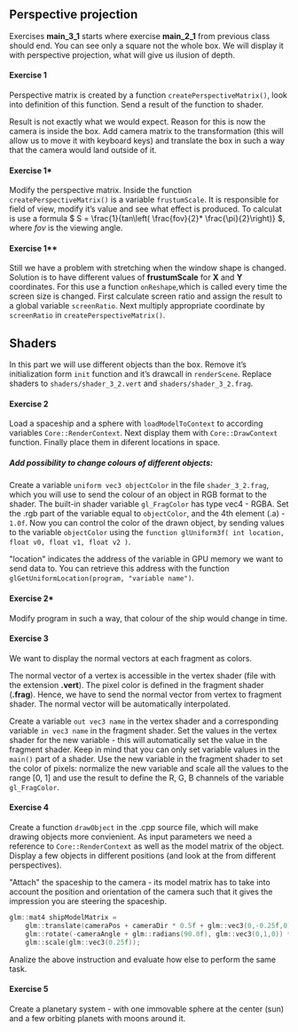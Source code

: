 ## Perspective projection 

Exercises **main_3_1** starts where exercise **main_2_1** from previous class should end. You can see only a square not the whole box. We will display it with perspective projection, what will give us ilusion of depth.

#### Exercise 1

Perspective matrix is created by a function `createPerspectiveMatrix()`, look into definition of this function. Send a result of the function to shader.

Result is not exactly what we would expect. Reason for this is now the camera is inside the box. Add camera matrix to the transformation (this will allow us to move it with keyboard keys) and translate the box in such a way that the camera would land outside of it.

#### Exercise 1*

Modify the perspective matrix. Inside the function `createPerspectiveMatrix()` is a variable `frustumScale`. It is responsible for field of view, modify it’s value and see what effect is produced. To calculat is use a formula $ S = \frac{1}{tan\left( \frac{fov}{2}* \frac{\pi}{2}\right)} $​, where $fov$ is the viewing angle.

#### Exercise 1**

Still we have a problem with stretching when the window shape is changed. Solution is to have different values of **frustumScale** for **X** and **Y** coordinates. For this use a function `onReshape`,which is called every time the screen size is changed. First calculate screen ratio and assign the result to a global variable `screenRatio`. Next multiply appropriate coordinate by `screenRatio` in  `createPerspectiveMatrix()`.

## Shaders 

In this part we will use different objects than the box. Remove it’s initialization form `init` function and it’s drawcall in `renderScene`. Replace shaders to `shaders/shader_3_2.vert` and `shaders/shader_3_2.frag`. 

#### Exercise 2 

Load a spaceship and a sphere with `loadModelToContext` to according variables `Core::RenderContext`. Next display them with `Core::DrawContext` function. Finally place them in diferent locations in space.

##### Add possibility to change colours of different objects:

Create a variable  `uniform vec3 objectColor` in the file  `shader_3_2.frag`, which you will use to send the colour of an object in RGB format to the shader.
 The built-in shader variable `gl_FragColor` has type vec4 - RGBA. Set the .rgb part of the variable equal to `objectColor`, and the 4th element (.a) - `1.0f`.
 Now you can control the color of the drawn object, by sending values to the variable `objectColor` using the `function glUniform3f( int location, float v0, float v1, float v2 )`.

 "location" indicates the address of the variable in GPU memory we want to send data to.
 You can retrieve this address with the function `glGetUniformLocation(program, "variable name")`.

#### Exercise 2*

Modify program in such a way, that colour of the ship would change in time.

#### Exercise 3

 We want to display the normal vectors at each fragment as colors.

 The normal vector of a vertex is accessible in the vertex shader (file with the extension **.vert**). The pixel color is defined in the fragment shader (**.frag**).
 Hence, we have to send the normal vector from vertex to fragment shader. The normal vector will be automatically interpolated.

 Create a variable `out vec3 name` in the vertex shader and a corresponding variable `in vec3 name` in the fragment shader.
 Set the values in the vertex shader for the new variable - this will automatically set the value in the fragment shader. Keep in mind that you can only set variable values in the `main()` part of a shader.
 Use the new variable in the fragment shader to set the color of pixels: normalize the new variable and scale all the values to the range [0, 1] and use the result to define the R, G, B channels of the variable `gl_FragColor`.

#### Exercise 4

Create a function `drawObject` in the .cpp source file, which will make drawing objects more convienient.
 As input parameters we need a reference to `Core::RenderContext` as well as the model matrix of the object.
 Display a few objects in different positions (and look at the from different perspectives).

 "Attach" the spaceship to the camera - its model matrix has to take into account the position and orientation of the camera such that it gives the impression you are steering the spaceship. 

```C++
glm::mat4 shipModelMatrix = 
	glm::translate(cameraPos + cameraDir * 0.5f + glm::vec3(0,-0.25f,0)) * 
	glm::rotate(-cameraAngle + glm::radians(90.0f), glm::vec3(0,1,0)) *
    glm::scale(glm::vec3(0.25f));
```

Analize the above instruction and evaluate how else to perform the same task.

#### Exercise 5

Create a planetary system - with one immovable sphere at the center (sun) and a few orbiting planets with moons around it.

